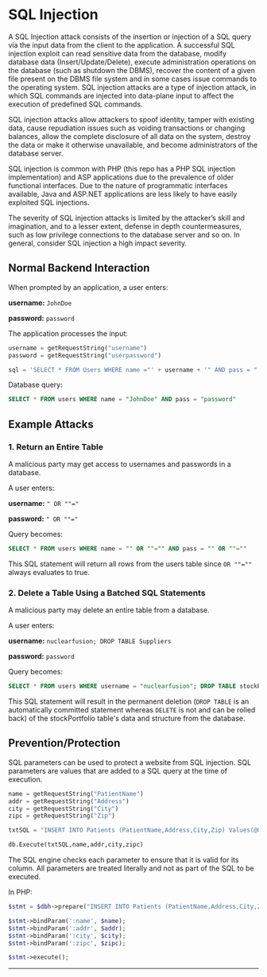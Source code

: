 # SQL Injection

A SQL Injection attack consists of the insertion or injection of a SQL query via the input data from the client to the application. A successful SQL injection exploit can read sensitive data from the database, modify database data (Insert/Update/Delete), execute administration operations on the database (such as shutdown the DBMS), recover the content of a given file present on the DBMS file system and in some cases issue commands to the operating system. SQL injection attacks are a type of injection attack, in which SQL commands are injected into data-plane input to affect the execution of predefined SQL commands.

SQL injection attacks allow attackers to spoof identity, tamper with existing data, cause repudiation issues such as voiding transactions or changing balances, allow the complete disclosure of all data on the system, destroy the data or make it otherwise unavailable, and become administrators of the database server.

SQL injection is common with PHP (this repo has a PHP SQL injection implementation) and ASP applications due to the prevalence of older functional interfaces. Due to the nature of programmatic interfaces available, Java and <span>ASP.NET</span> applications are less likely to have easily exploited SQL injections.

The severity of SQL injection attacks is limited by the attacker’s skill and imagination, and to a lesser extent, defense in depth countermeasures, such as low privilege connections to the database server and so on. In general, consider SQL injection a high impact severity.

## Normal Backend Interaction

When prompted by an application, a user enters:

**username:** `JohnDoe`

**password:** `password`

The application processes the input:
```python
username = getRequestString("username")
password = getRequestString("userpassword")

sql = 'SELECT * FROM Users WHERE name ="' + username + '" AND pass = "' + password + '"'
```

Database query:

```sql
SELECT * FROM users WHERE name = "JohnDoe" AND pass = "password"
```

## Example Attacks

### 1. Return an Entire Table

A malicious party may get access to usernames and passwords in a database.

A user enters:

**username:** `" OR ""="`

**password:** `" OR ""="`

Query becomes:

```SQL
SELECT * FROM users WHERE name = "" OR ""="" AND pass = "" OR ""=""
```

This SQL statement will return all rows from the users table since `OR ""=""` always evaluates to true.

### 2. Delete a Table Using a Batched SQL Statements

A malicious party may delete an entire table from a database.

A user enters:

**username:** `nuclearfusion; DROP TABLE Suppliers`

**password:** `password`

Query becomes:

```sql
SELECT * FROM users WHERE username = "nuclearfusion"; DROP TABLE stockPortfolio;
```

This SQL statement will result in the permanent deletion (`DROP TABLE` is an automatically committed statement whereas `DELETE` is not and can be rolled back) of the stockPortfolio table's data and structure from the database.

## Prevention/Protection

SQL parameters can be used to protect a website from SQL injection. SQL parameters are values that are added to a SQL query at the time of execution.

```python
name = getRequestString("PatientName")
addr = getRequestString("Address")
city = getRequestString("City")
zipc = getRequestString("Zip")

txtSQL = "INSERT INTO Patients (PatientName,Address,City,Zip) Values(@0,@1,@2,@3)"

db.Execute(txtSQL,name,addr,city,zipc)
```

The SQL engine checks each parameter to ensure that it is valid for its column. All parameters are treated literally and not as part of the SQL to be executed.

In PHP:

```php
$stmt = $dbh->prepare("INSERT INTO Patients (PatientName,Address,City,Zip) VALUES (:name, :addr, :city, :zipc)");

$stmt->bindParam(':name', $name);
$stmt->bindParam(':addr', $addr);
$stmt->bindParam(':city', $city);
$stmt->bindParam(':zipc', $zipc);

$stmt->execute();
```

---

